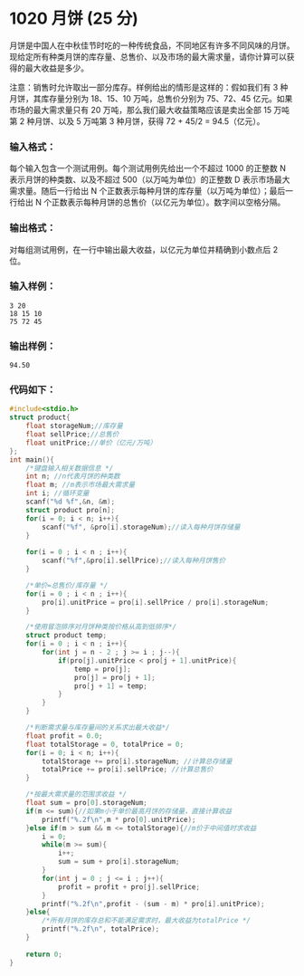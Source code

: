 # 1020 月饼 (25 分)
月饼是中国人在中秋佳节时吃的一种传统食品，不同地区有许多不同风味的月饼。现给定所有种类月饼的库存量、总售价、以及市场的最大需求量，请你计算可以获得的最大收益是多少。

注意：销售时允许取出一部分库存。样例给出的情形是这样的：假如我们有 3 种月饼，其库存量分别为 18、15、10 万吨，总售价分别为 75、72、45 亿元。如果市场的最大需求量只有 20 万吨，那么我们最大收益策略应该是卖出全部 15 万吨第 2 种月饼、以及 5 万吨第 3 种月饼，获得 72 + 45/2 = 94.5（亿元）。
### 输入格式：
每个输入包含一个测试用例。每个测试用例先给出一个不超过 1000 的正整数 N 表示月饼的种类数、以及不超过 500（以万吨为单位）的正整数 D 表示市场最大需求量。随后一行给出 N 个正数表示每种月饼的库存量（以万吨为单位）；最后一行给出 N 个正数表示每种月饼的总售价（以亿元为单位）。数字间以空格分隔。
### 输出格式：
对每组测试用例，在一行中输出最大收益，以亿元为单位并精确到小数点后 2 位。
### 输入样例：
```
3 20
18 15 10
75 72 45
```
### 输出样例：
```
94.50
```
### 代码如下：
```c
#include<stdio.h>
struct product{
    float storageNum;//库存量 
    float sellPrice;//总售价 
    float unitPrice;//单价（亿元/万吨） 
}; 
int main(){
    /*键盘输入相关数据信息 */
    int n; //n代表月饼的种类数
    float m; //m表示市场最大需求量 
    int i; //循环变量 
    scanf("%d %f",&n, &m);
    struct product pro[n];
    for(i = 0; i < n; i++){
        scanf("%f", &pro[i].storageNum);//读入每种月饼存储量 
    }
    
    for(i = 0 ; i < n ; i++){
        scanf("%f",&pro[i].sellPrice);//读入每种月饼售价 
    }

    /*单价=总售价/库存量 */
    for(i = 0 ; i < n ; i++){
        pro[i].unitPrice = pro[i].sellPrice / pro[i].storageNum;
    }

    /*使用冒泡排序对月饼种类按价格从高到低排序*/
    struct product temp;
    for(i = 0 ; i < n ; i++){
        for(int j = n - 2 ; j >= i ; j--){
            if(pro[j].unitPrice < pro[j + 1].unitPrice){
                temp = pro[j];
                pro[j] = pro[j + 1];
                pro[j + 1] = temp;
            }
        }
    } 

    /*判断需求量与库存量间的关系求出最大收益*/
    float profit = 0.0;
    float totalStorage = 0, totalPrice = 0;
    for(i = 0; i < n; i++){
        totalStorage += pro[i].storageNum; //计算总存储量 
        totalPrice += pro[i].sellPrice; //计算总售价 
    }

    /*按最大需求量的范围求收益 */
    float sum = pro[0].storageNum;
    if(m <= sum){//如果m小于单价最高月饼的存储量，直接计算收益 
        printf("%.2f\n",m * pro[0].unitPrice);
    }else if(m > sum && m <= totalStorage){//m价于中间值时求收益 
        i = 0;
        while(m >= sum){
            i++;
            sum = sum + pro[i].storageNum;
        }
        for(int j = 0 ; j <= i ; j++){
            profit = profit + pro[j].sellPrice;
        }    
        printf("%.2f\n",profit - (sum - m) * pro[i].unitPrice);
    }else{
        /*所有月饼的库存总和不能满足需求时，最大收益为totalPrice */
        printf("%.2f\n", totalPrice);
    }
    
    return 0;
}
```
